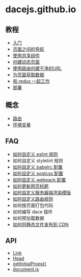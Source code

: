 # dacejs.github.io

## 教程
- [入门](tutorial/01.get-started.md)
- [页面之间的导航](tutorial/02.navigate-between-pages.md)
- [使用共享组件](tutorial/03.using-shared-components.md)
- [创建动态页面](tutorial/04.create-dynamic-pages.md)
- [使用路由创建干净的URL](tutorial/05.clean-urls.md)
- [为页面获取数据](tutorial/06.fetching-data-for-pages.md)
- [和 redux 一起工作](tutorial/07.fetching-data-with-redux.md)
- [部署](tutorial/08.depoying-a-dacejs-app.md)

## 概念
- [路由](concepts/routing.md)
- [环境变量](concepts/profile.md)

## FAQ
- [如何自定义 eslint 规则](faq/custom-eslint.md)
- 如何自定义 stylelint 规则
- [如何自定义 babelrc 配置](faq/custom-babelrc.md)
- [如何自定义 postcss 配置](faq/custom-postcss.md)
- [如何自定义 webpack 配置](faq/custom-webpack.md)
- [如何更新网页标题](api/head.md)
- [如何自定义服务器端渲染模版](faq/custom-document.md)
- [如何自定义路由规则](faq/custom-router.md)
- 如何按页面打包代码
- 如何编写 dace 插件
- 如何预加载数据
- [如何将静态文件发布到 CDN](faq/cdn.md)

## API
- [Link](api/link.md)
- [Head](api/head.md)
- [getInitialProps()](api/get-initial-props.md)
- [document.js](api/document.md)
